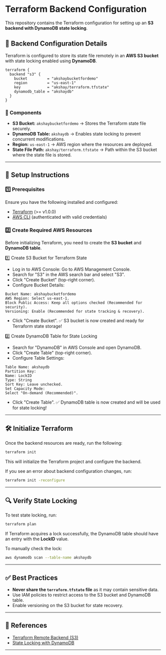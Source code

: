 # Terraform Backend Configuration

This repository contains the Terraform configuration for setting up an **S3 backend with DynamoDB state locking**.

## 📌 Backend Configuration Details

Terraform is configured to store its state file remotely in an **AWS S3 bucket** with state locking enabled using **DynamoDB**.

```hcl
terraform {
  backend "s3" {
    bucket         = "akshaybucketfordemo"
    region         = "us-east-1"
    key            = "akshay/terraform.tfstate"
    dynamodb_table = "akshaydb"
  }
}
```

### 🎯 **Components**
- **S3 Bucket:** `akshaybucketfordemo` → Stores the Terraform state file securely.
- **DynamoDB Table:** `akshaydb` → Enables state locking to prevent concurrent modifications.
- **Region:** `us-east-1` → AWS region where the resources are deployed.
- **State File Path:** `akshay/terraform.tfstate` → Path within the S3 bucket where the state file is stored.

---
## 🚀 Setup Instructions

### **1️⃣ Prerequisites**
Ensure you have the following installed and configured:
- [Terraform](https://developer.hashicorp.com/terraform/downloads) (>= v1.0.0)
- [AWS CLI](https://aws.amazon.com/cli/) (authenticated with valid credentials)

### **2️⃣ Create Required AWS Resources**
Before initializing Terraform, you need to create the **S3 bucket** and **DynamoDB table**.

1️⃣ Create S3 Bucket for Terraform State
- Log in to AWS Console: Go to AWS Management Console.
- Search for "S3" in the AWS search bar and select "S3".
- Click "Create Bucket" (top-right corner).
- Configure Bucket Details:
```
Bucket Name: akshaybucketfordemo
AWS Region: Select us-east-1.
Block Public Access: Keep all options checked (Recommended for security).
Versioning: Enable (Recommended for state tracking & recovery).
```
- Click "Create Bucket".
✅ S3 bucket is now created and ready for Terraform state storage!

2️⃣ Create DynamoDB Table for State Locking
- Search for "DynamoDB" in AWS Console and open DynamoDB.
- Click "Create Table" (top-right corner).
- Configure Table Settings:
```
Table Name: akshaydb
Partition Key:
Name: LockID
Type: String
Sort Key: Leave unchecked.
Set Capacity Mode:
Select "On-demand (Recommended)".
```
- Click "Create Table".
✅ DynamoDB table is now created and will be used for state locking!

---
## 🛠 Initialize Terraform
Once the backend resources are ready, run the following:
```sh
terraform init
```
This will initialize the Terraform project and configure the backend.

If you see an error about backend configuration changes, run:
```sh
terraform init -reconfigure
```

---
## 🔍 Verify State Locking
To test state locking, run:
```sh
terraform plan
```
If Terraform acquires a lock successfully, the DynamoDB table should have an entry with the **LockID** value.

To manually check the lock:
```sh
aws dynamodb scan --table-name akshaydb
```

---
## ✅ Best Practices
- **Never share the `terraform.tfstate` file** as it may contain sensitive data.
- Use IAM policies to restrict access to the S3 bucket and DynamoDB table.
- Enable versioning on the S3 bucket for state recovery.

---
## 📜 References
- [Terraform Remote Backend (S3)](https://developer.hashicorp.com/terraform/language/settings/backends/s3)
- [State Locking with DynamoDB](https://developer.hashicorp.com/terraform/language/settings/backends/s3#dynamodb-table-used-for-state-locking)

---

